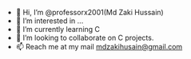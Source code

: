 - 👋 Hi, I’m @professorx2001(Md Zaki Hussain)
- 👀 I’m interested in ...
- 🌱 I’m currently learning C
- 💞️ I’m looking to collaborate on C projects.
- 📫 Reach me at my mail mdzakihusain@gmail.com

<!---
professorx2001/professorx2001 is a ✨ special ✨ repository because its `README.md` (this file) appears on your GitHub profile.
You can click the Preview link to take a look at your changes.
--->
